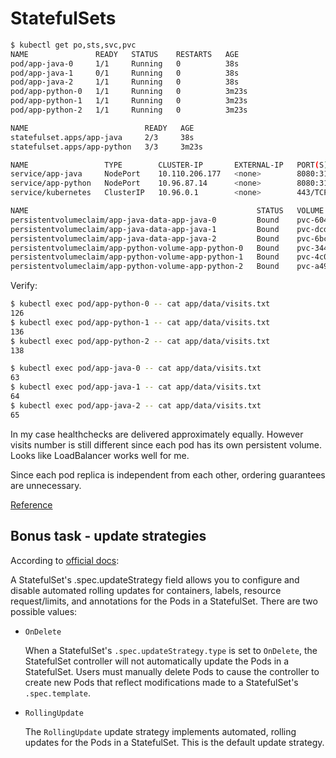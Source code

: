 # StatefulSets

```bash
$ kubectl get po,sts,svc,pvc
NAME               READY   STATUS    RESTARTS   AGE
pod/app-java-0     1/1     Running   0          38s
pod/app-java-1     0/1     Running   0          38s
pod/app-java-2     1/1     Running   0          38s
pod/app-python-0   1/1     Running   0          3m23s
pod/app-python-1   1/1     Running   0          3m23s
pod/app-python-2   1/1     Running   0          3m23s

NAME                          READY   AGE
statefulset.apps/app-java     2/3     38s
statefulset.apps/app-python   3/3     3m23s

NAME                 TYPE        CLUSTER-IP       EXTERNAL-IP   PORT(S)          AGE
service/app-java     NodePort    10.110.206.177   <none>        8080:31628/TCP   38s
service/app-python   NodePort    10.96.87.14      <none>        8080:31675/TCP   3m23s
service/kubernetes   ClusterIP   10.96.0.1        <none>        443/TCP          22d

NAME                                                   STATUS   VOLUME                                     CAPACITY   ACCESS MODES   STORAGECLASS   AGE
persistentvolumeclaim/app-java-data-app-java-0         Bound    pvc-604219b7-00f8-46eb-9dc4-531e1afcaaf2   10M        RWO            standard       38s
persistentvolumeclaim/app-java-data-app-java-1         Bound    pvc-dcda21b6-3027-49a7-b41e-9439b1badb6f   10M        RWO            standard       38s
persistentvolumeclaim/app-java-data-app-java-2         Bound    pvc-6bc110b7-29fe-4c79-b310-d993c1629daf   10M        RWO            standard       38s
persistentvolumeclaim/app-python-volume-app-python-0   Bound    pvc-3442df33-7657-45f1-9bd3-4cceb326a5e9   10M        RWO            standard       3m23s
persistentvolumeclaim/app-python-volume-app-python-1   Bound    pvc-4c010bcf-ca58-4198-be7a-e3a81ba5e9ff   10M        RWO            standard       3m23s
persistentvolumeclaim/app-python-volume-app-python-2   Bound    pvc-a49961e0-7cac-4579-a229-469d3c233d7e   10M        RWO            standard       3m23s
```

Verify:

```bash
$ kubectl exec pod/app-python-0 -- cat app/data/visits.txt
126
$ kubectl exec pod/app-python-1 -- cat app/data/visits.txt
136
$ kubectl exec pod/app-python-2 -- cat app/data/visits.txt
138

$ kubectl exec pod/app-java-0 -- cat app/data/visits.txt
63
$ kubectl exec pod/app-java-1 -- cat app/data/visits.txt
64
$ kubectl exec pod/app-java-2 -- cat app/data/visits.txt
65
```

In my case healthchecks are delivered approximately equally. However visits
number is still different since each pod has its own persistent volume.
Looks like LoadBalancer works well for me.

Since each pod replica is independent from each other, ordering guarantees are
unnecessary.

[Reference](https://kubernetes.io/docs/concepts/workloads/controllers/statefulset/#deployment-and-scaling-guarantees)

## Bonus task - update strategies

According to [official docs](https://kubernetes.io/docs/concepts/workloads/controllers/statefulset/#update-strategies):

A StatefulSet's .spec.updateStrategy field allows you to configure and disable
automated rolling updates for containers, labels, resource request/limits, and
annotations for the Pods in a StatefulSet. There are two possible values:

- `OnDelete`

    When a StatefulSet's `.spec.updateStrategy.type` is set to `OnDelete`, the
    StatefulSet controller will not automatically update the Pods in a
    StatefulSet. Users must manually delete Pods to cause the controller
    to create new Pods that reflect modifications made to a StatefulSet's
    `.spec.template`.

- `RollingUpdate`

    The `RollingUpdate` update strategy implements automated, rolling updates
    for the Pods in a StatefulSet. This is the default update strategy.

